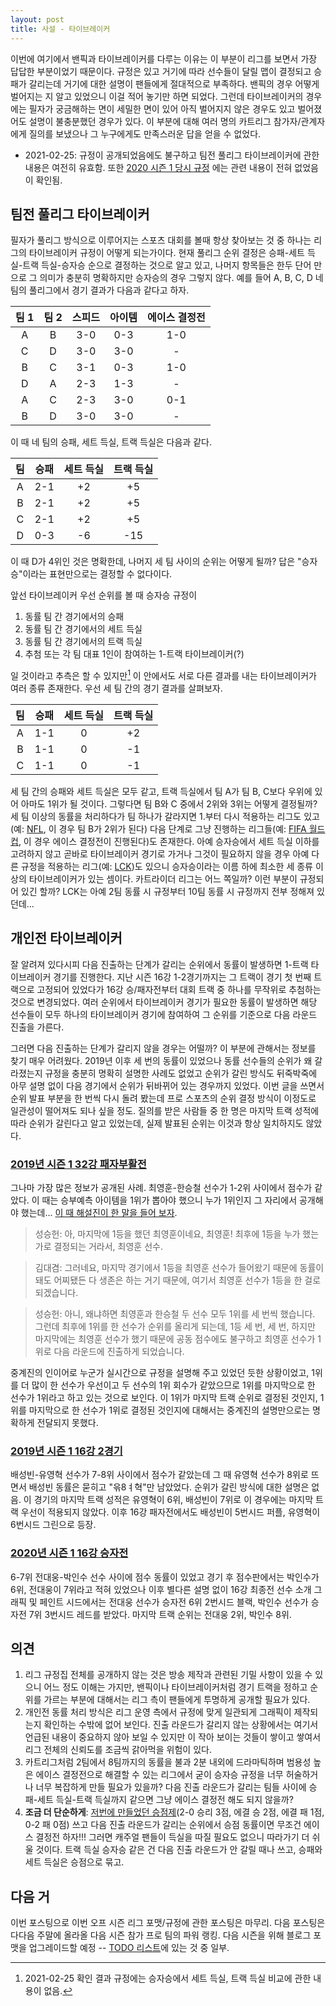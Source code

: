 ```yaml
---
layout: post
title: 사설 - 타이브레이커
---
```


이번에 여기에서 밴픽과 타이브레이커를 다루는 이유는 이 부분이 리그를 보면서 가장 답답한 부분이었기 때문이다. 
규정은 있고 거기에 따라 선수들이 달릴 맵이 결정되고 승패가 갈리는데 거기에 대한 설명이 팬들에게 절대적으로 부족하다. 
밴픽의 경우 어떻게 벌어지는 지 알고 있었으니 이걸 적어 놓기만 하면 되었다.
그런데 타이브레이커의 경우에는 필자가 궁금해하는 면이 세밀한 면이 있어 아직 벌어지지 않은 경우도 있고 벌어졌어도 설명이 불충분했던 경우가 있다. 
이 부분에 대해 여러 명의 카트리그 참가자/관계자에게 질의를 보냈으나 그 누구에게도 만족스러운 답을 얻을 수 없었다.

* 2021-02-25: 규정이 공개되었음에도 불구하고 팀전 풀리그 타이브레이커에 관한 내용은 여전히 유효함. 또한 [2020 시즌 1 당시 규정](https://drive.google.com/file/d/1ih1hFoY8FgR2lWyeyOCYrn2YVXyAifjV/view)
에는 관련 내용이 전혀 없었음이 확인됨.

## 팀전 풀리그 타이브레이커

필자가 풀리그 방식으로 이루어지는 스포츠 대회를 볼때 항상 찾아보는 것 중 하나는 리그의 타이브레이커 규정이 어떻게 되는가이다. 
현재 풀리그 순위 결정은 승패-세트 득실-트랙 득실-승자승 순으로 결정하는 것으로 알고 있고, 나머지 항목들은 한두 단어 만으로 그 의미가 충분히 명확하지만 승자승의 경우 그렇지 않다.
예를 들어 A, B, C, D 네 팀의 풀리그에서 경기 결과가 다음과 같다고 하자.

| 팀 1 | 팀 2 | 스피드 | 아이템 | 에이스 결정전 |
|:---:|:---:|:---:|:---:|:---:|
| A | B | 3-0 | 0-3 | 1-0 |
| C | D | 3-0 | 3-0 | - |
| B | C | 3-1 | 0-3 | 1-0 |
| D | A | 2-3 | 1-3 | - |
| A | C | 2-3 | 3-0 | 0-1 | 
| B | D | 3-0 | 3-0 | - |

이 때 네 팀의 승패, 세트 득실, 트랙 득실은 다음과 같다.

| 팀 | 승패 | 세트 득실 | 트랙 득실 |
|:---:|:---:|:---:|:---:|
| A | 2-1 | +2 | +5 |
| B | 2-1 | +2 | +5 |
| C | 2-1 | +2 | +5 |
| D | 0-3 | -6 | -15 |

이 때 D가 4위인 것은 명확한데, 나머지 세 팀 사이의 순위는 어떻게 될까? 답은 "승자승"이라는 표현만으로는 결정할 수 없다이다. 

앞선 타이브레이커 우선 순위를 볼 때 승자승 규정이

1. 동률 팀 간 경기에서의 승패
2. 동률 팀 간 경기에서의 세트 득실
3. 동률 팀 간 경기에서의 트랙 득실 
4. 추첨 또는 각 팀 대표 1인이 참여하는 1-트랙 타이브레이커(?)

일 것이라고 추측은 할 수 있지만[^1] 이 안에서도 서로 다른 결과를 내는 타이브레이커가 여러 종류 존재한다. 우선 세 팀 간의 경기 결과를 살펴보자.

| 팀 | 승패 | 세트 득실 | 트랙 득실 |
|:---:|:---:|:---:|:---:|
| A | 1-1 | 0 | +2 |
| B | 1-1 | 0 | -1 |
| C | 1-1 | 0 | -1 |

세 팀 간의 승패와 세트 득실은 모두 같고, 트랙 득실에서 팀 A가 팀 B, C보다 우위에 있어 아마도 1위가 될 것이다. 그렇다면 팀 B와 C 중에서 2위와 3위는 어떻게 결정될까? 
세 팀 이상의 동률을 처리하다가 팀 하나가 갈라지면 1.부터 다시 적용하는 리그도 있고(예: [NFL](https://operations.nfl.com/the-rules/nfl-tiebreaking-procedures/), 이 경우 팀 B가 2위가 된다) 다음 단계로 그냥 진행하는 리그들(예: [FIFA 월드컵](https://www.fifa.com/worldcup/news/tie-breakers-for-russia-2018-groups), 이 경우 에이스 결정전이 진행된다)도 존재한다.
아예 승자승에서 세트 득실 이하를 고려하지 않고 곧바로 타이브레이커 경기로 가거나 그것이 필요하지 않을 경우 아예 다른 규정을 적용하는 리그(예: [LCK](http://static.leagueoflegends.co.kr/esports/files/%EB%A6%AC%EA%B7%B8%20%EC%98%A4%EB%B8%8C%20%EB%A0%88%EC%A0%84%EB%93%9C%20%EC%B1%94%ED%94%BC%EC%96%B8%EC%8A%A4%20%EC%BD%94%EB%A6%AC%EC%95%84%202019_%EA%B3%B5%EC%8B%9D%20%EA%B7%9C%EC%A0%95%EC%A7%91_(Final).pdf))도 있으니 승자승이라는 이름 하에 최소한 세 종류 이상의 타이브레이커가 있는 셈이다. 
카트라이더 리그는 어느 쪽일까? 이런 부분이 규정되어 있긴 할까? LCK는 아예 2팀 동률 시 규정부터 10팀 동률 시 규정까지 전부 정해져 있던데...

[^1]: 2021-02-25 확인 결과 규정에는 승자승에서 세트 득실, 트랙 득실 비교에 관한 내용이 없음.

## 개인전 타이브레이커

잘 알려져 있다시피 다음 진출하는 단계가 갈리는 순위에서 동률이 발생하면 1-트랙 타이브레이커 경기를 진행한다. 
지난 시즌 16강 1-2경기까지는 그 트랙이 경기 첫 번째 트랙으로 고정되어 있었다가 16강 승/패자전부터 대회 트랙 중 하나를 무작위로 추첨하는 것으로 변경되었다.
여러 순위에서 타이브레이커 경기가 필요한 동률이 발생하면 해당 선수들이 모두 하나의 타이브레이커 경기에 참여하여 그 순위를 기준으로 다음 라운드 진출을 가른다. 

그러면 다음 진출하는 단계가 갈리지 않을 경우는 어떨까? 이 부분에 관해서는 정보를 찾기 매우 어려웠다. 2019년 이후 세 번의 동률이 있었으나 동률 선수들의 순위가 왜 갈라졌는지 규정을 충분히 명확히 설명한 사례도 없었고 순위가 갈린 방식도 뒤죽박죽에  아무 설명 없이 다음 경기에서 순위가 뒤바뀌어 있는 경우까지 있었다.
이번 글을 쓰면서 순위 발표 부분을 한 번씩 다시 돌려 봤는데 프로 스포츠의 순위 결정 방식이 이정도로 일관성이 떨어져도 되나 싶을 정도. 질의를 받은 사람들 중 한 명은 마지막 트랙 성적에 따라 순위가 갈린다고 알고 있었는데, 실제 발표된 순위는 이것과 항상 일치하지도 않았다.

###  [2019년 시즌 1 32강 패자부활전](https://kartranking.github.io/s2019-1-2-1/)

그나마 가장 많은 정보가 공개된 사례. 최영훈-한승철 선수가 1-2위 사이에서 점수가 같았다. 이 때는 승부예측 아이템을 1위가 뽑아야 했으니 누가 1위인지 그 자리에서 공개해야 했는데... [이 때 해설진이 한 말을 들어 보자](https://youtu.be/eJXWKXaw81g?t=2165).

> 성승헌: 아, 마지막에 1등을 했던 최영훈이네요, 최영훈! 최후에 1등을 누가 했는가로 결정되는 거라서, 최영훈 선수. 

> 김대겸: 그러네요, 마지막 경기에서 1등을 최영훈 선수가 들어왔기 때문에 동률이 돼도 어찌됐든 다 생존은 하는 거기 때문에, 여기서 최영훈 선수가 1등을 한 걸로 되겠습니다.

> 성승헌: 아니, 왜냐하면 최영훈과 한승철 두 선수 모두 1위를 세 번씩 했습니다. 그런데 최후에 1위를 한 선수가 순위를 올리게 되는데, 1등 세 번, 세 번, 하지만 마지막에는 최영훈 선수가 했기 때문에 공동 점수에도 불구하고 최영훈 선수가 1위로 다음 라운드에 진출하게 되었습니다.

중계진의 인이어로 누군가 실시간으로 규정을 설명해 주고 있었던 듯한 상황이었고, 1위를 더 많이 한 선수가 우선이고 두 선수의 1위 회수가 같았으므로 1위를 마지막으로 한 선수가 1위라고 하고 있는 것으로 보인다.
이 1위가 마지막 트랙 순위로 결정된 것인지, 1위를 마지막으로 한 선수가 1위로 결정된 것인지에 대해서는 중계진의 설명만으로는 명확하게 전달되지 못했다. 

### [2019년 시즌 1 16강 2경기](https://kartranking.github.io/s2019-1-3-2/)

배성빈-유영혁 선수가 7-8위 사이에서 점수가 같았는데 그 때 유영혁 선수가 8위로 뜨면서 배성빈 동률은 묻히고 "윾8ㅕ혁"만 남았었다. 순위가 갈린 방식에 대한 설명은 없음. 
이 경기의 마지막 트랙 성적은 유영혁이 6위, 배성빈이 7위로 이 경우에는 마지막 트랙 우선이 적용되지 않았다.
이후 16강 패자전에서도 배성빈이 5번시드 퍼플, 유영혁이 6번시드 그린으로 등장.

### [2020년 시즌 1 16강 승자전](https://kartranking.github.io/s2020-1-4-1/)

6-7위 전대웅-박인수 선수 사이에 점수 동률이 있었고 경기 후 점수판에서는 박인수가 6위, 전대웅이 7위라고 적혀 있었으나 이후 별다른 설명 없이 16강 최종전 선수 소개 그래픽 및 페인트 시드에서는 전대웅 선수가 승자전 6위 2번시드 블랙, 박인수 선수가 승자전 7위 3번시드 레드를 받았다.
마지막 트랙 순위는 전대웅 2위, 박인수 8위. 


## 의견

1. 리그 규정집 전체를 공개하지 않는 것은 방송 제작과 관련된 기밀 사항이 있을 수 있으니 어느 정도 이해는 가지만, 밴픽이나 타이브레이커처럼 경기 트랙을 정하고 순위를 가르는 부분에 대해서는 리그 측이 팬들에게 투명하게 공개할 필요가 있다.
2. 개인전 동률 처리 방식은 리그 운영 측에서 규정에 맞게 일관되게 그래픽이 제작되는지 확인하는 수밖에 없어 보인다. 진출 라운드가 갈리지 않는 상황에서는 여기서 언급된 내용이 중요하지 않아 보일 수 있지만 이 작아 보이는 것들이 쌓이고 쌓여서 리그 전체의 신뢰도를 조금씩 갉아먹을 위험이 있다.
3. 카트리그처럼 2팀에서 8팀까지의 동률을 불과 2분 내외에 드라마틱하며 범용성 높은 에이스 결정전으로 해결할 수 있는 리그에서 굳이 승자승 규정을 너무 허술하거나 너무 복잡하게 만들 필요가 있을까? 다음 진출 라운드가 갈리는 팀들 사이에 승패-세트 득실-트랙 득실까지 같으면 그냥 에이스 결정전 해도 되지 않을까?
4. __조금 더 단순하게__: [저번에 만들었던 승점제](https://kartranking.github.io/season-design-2/)(2-0 승리 3점, 에결 승 2점, 에결 패 1점, 0-2 패 0점) 쓰고 다음 진출 라운드가 갈리는 순위에서 승점 동률이면 무조건 에이스 결정전 하자!!! 그러면 캐주얼 팬들이 득실을 따질 필요도 없으니 따라가기 더 쉬울 것이다. 트랙 득실 승자승 같은 건 다음 진출 라운드가 안 갈릴 때나 쓰고, 승패와 세트 득실은 승점으로 묶고.

## 다음 거

이번 포스팅으로 이번 오프 시즌 리그 포맷/규정에 관한 포스팅은 마무리. 다음 포스팅은 다다음 주말에 올라올 다음 시즌 참가 프로 팀의 파워 랭킹. 다음 시즌을 위해 블로그 포맷을 업그레이드할 예정 -- [TODO 리스트](../TODO)에 있는 것 중 일부.
